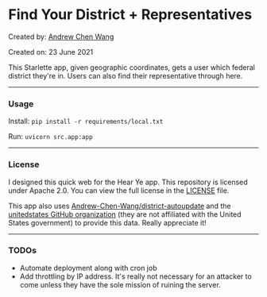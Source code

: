 # Find Your District + Representatives

Created by: [Andrew Chen Wang](https://github.com/Andrew-Chen-Wang)

Created on: 23 June 2021

This Starlette app, given geographic coordinates,
gets a user which federal district they're in. 
Users can also find their representative through
here.

---
### Usage

Install: `pip install -r requirements/local.txt`

Run: `uvicorn src.app:app`

---
### License

I designed this quick web for the Hear Ye app.
This repository is licensed under Apache 2.0.
You can view the full license in the [LICENSE](./LICENSE)
file.

This app also uses 
[Andrew-Chen-Wang/district-autoupdate](https://github.com/Andrew-Chen-Wang/district-autoupdate)
and the [unitedstates GitHub organization](https://github.com/unitedstates)
(they are not affiliated with the United States government)
to provide this data. Really appreciate it!


---
### TODOs

- Automate deployment along with cron job
- Add throttling by IP address. It's really not
  necessary for an attacker to come unless they
  have the sole mission of ruining the server.
